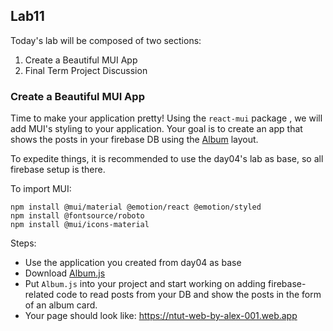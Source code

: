 ## Lab11

Today's lab will be composed of two sections:
1. Create a Beautiful MUI App
2. Final Term Project Discussion

### Create a Beautiful MUI App

Time to make your application pretty! Using the `react-mui` package , we will add MUI's styling to your application. Your goal is to create an app that shows the posts in your firebase DB using the [Album](https://mui.com/material-ui/getting-started/templates/album/) layout.

To expedite things, it is recommended to use the day04's lab as base, so all firebase setup is there.

To import MUI:
```
npm install @mui/material @emotion/react @emotion/styled
npm install @fontsource/roboto
npm install @mui/icons-material
```

Steps:
* Use the application you created from day04 as base
* Download [Album.js](https://github.com/mui/material-ui/blob/v5.11.0/docs/data/material/getting-started/templates/album/Album.js)
* Put `Album.js` into your project and start working on adding firebase-related code to read posts from your DB and show the posts in the form of an album card.
* Your page should look like: https://ntut-web-by-alex-001.web.app
